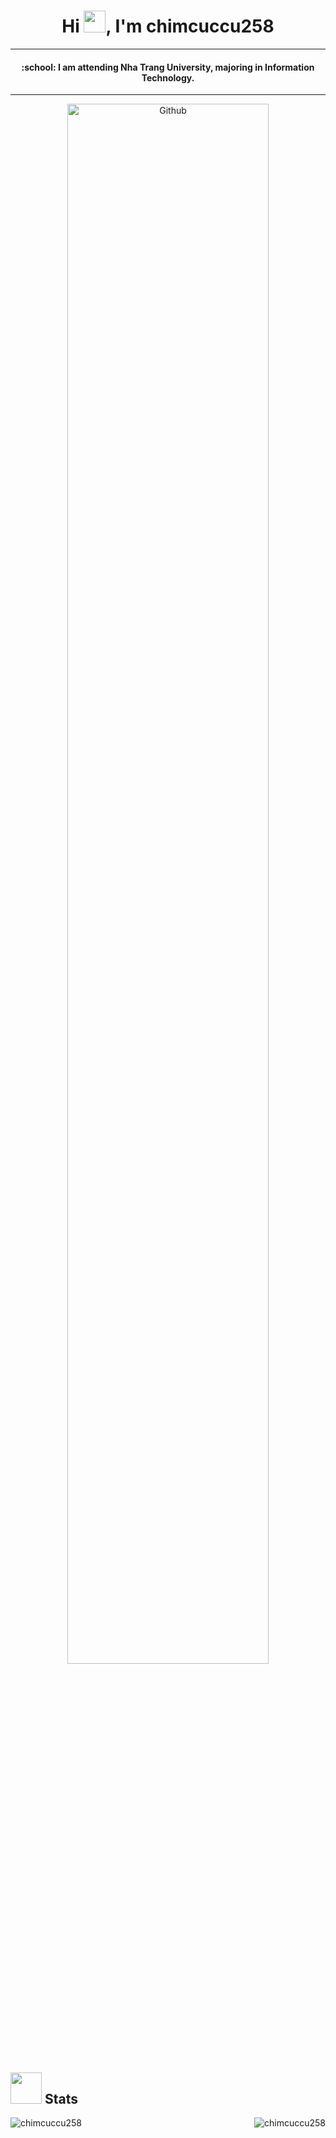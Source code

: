 <h1 align="center">Hi <img src="https://media.giphy.com/media/hvRJCLFzcasrR4ia7z/giphy.gif" width="35">, I'm chimcuccu258</h1>
<hr/>
<h4 align="center">:school: I am attending Nha Trang University, majoring in Information Technology.</h4>
<hr/>


<p align="center">
  <img width="80%" alt="Github" src="https://raw.githubusercontent.com/onimur/.github/master/.resources/git-header.svg" />
</p>

## <picture> <img src = "https://github.com/7oSkaaa/7oSkaaa/blob/main/Images/Statistics.gif?raw=true" width = 50px>  </picture> Stats

<div>
    <img align="right" src="https://github-readme-stats.vercel.app/api/top-langs?username=chimcuccu258&show_icons=true&locale=en&layout=compact" alt="chimcuccu258" />
  <img align="left" src="https://github-readme-streak-stats.herokuapp.com/?user=chimcuccu258&" alt="chimcuccu258" />
</div>
